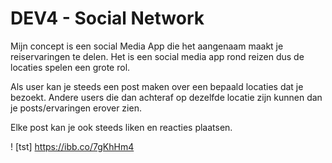 # DEV4 - Social Network

Mijn concept is een social Media App die het aangenaam maakt je reiservaringen te delen.
Het is een social media app rond reizen dus de locaties spelen een grote rol.

Als user kan je steeds een post maken over een bepaald locaties dat je bezoekt.
Andere users die dan achteraf op dezelfde locatie zijn kunnen dan je posts/ervaringen erover zien.

Elke post kan je ook steeds liken en reacties plaatsen. 

! [tst] https://ibb.co/7gKhHm4
